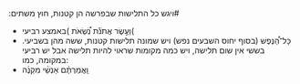&#x202b;#ויגש
כל התלישות שבפרשה הן קטנות, חוץ משתים:
* וְעֶ֣שֶׂר אֲתֹנֹ֡ת נֹֽ֠שְׂאֹת )באמצע רביעי(
* כָּל־הַ֠נֶּפֶשׁ (בסוף יחוס השבעים נפש)
ויש שמונה תלישות קטנות, ששה מהן בשביעי.  בששי אין שום תלישה, ויש כמה מקומות שראוי להיות תלישה אבל יש רביעי במקומה, כמו:
* וַֽאֲמַרְתֶּ֗ם אַנְשֵׁ֨י מִקְנֶ֜ה 
